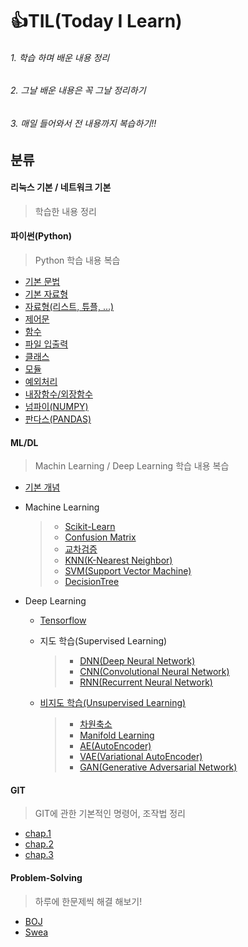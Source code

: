 # 👍TIL(Today I Learn) 

###### 1. 학습 하며 배운 내용 정리

###### 2. 그날 배운 내용은 꼭 그날 정리하기

###### 3. 매일 들어와서 전 내용까지 복습하기!!

## 분류

#### 리눅스 기본 / 네트워크 기본

> 학습한 내용 정리

#### 파이썬(Python)

> Python 학습 내용 복습

- [기본 문법](https://github.com/hyunwoogo/TIL/blob/master/python/python_start.md)
- [기본 자료형](https://github.com/hyunwoogo/TIL/blob/master/python/data_type.md)
- [자료형(리스트, 튜플, ...)](https://github.com/hyunwoogo/TIL/blob/master/python/data_type_2.md)
- [제어문](https://github.com/hyunwoogo/TIL/blob/master/python/control_statement.md)
- [함수](https://github.com/hyunwoogo/TIL/blob/master/python/function_user.md)
- [파일 입출력](https://github.com/hyunwoogo/TIL/blob/master/python/file_input_output.md)
- [클래스](https://github.com/hyunwoogo/TIL/blob/master/python/class.md)
- [모듈](https://github.com/hyunwoogo/TIL/blob/master/python/module_package.md)
- [예외처리](https://github.com/hyunwoogo/TIL/blob/master/python/try_except.md)
- [내장함수/외장함수](https://github.com/hyunwoogo/TIL/blob/master/python/function.md)
- [넘파이(NUMPY)](https://github.com/hyunwoogo/TIL/blob/master/python/NUMPY.md)
- [판다스(PANDAS)](https://github.com/hyunwoogo/TIL/blob/master/python/PANDAS.md)

#### ML/DL

>Machin Learning / Deep Learning 학습 내용 복습

- [기본 개념](https://github.com/hyunwoogo/TIL/blob/master/ML_DL/ML_DL.md)

- Machine Learning

  >- [Scikit-Learn](https://github.com/hyunwoogo/TIL/blob/master/ML_DL/ML/Sklearn.md)
  >- [Confusion Matrix](https://github.com/hyunwoogo/TIL/blob/master/ML_DL/ML/Confusion_Matrix.md)
  >- [교차검증](https://github.com/hyunwoogo/TIL/blob/master/ML_DL/ML/validation.md)
  >- [KNN(K-Nearest Neighbor)](https://github.com/hyunwoogo/TIL/blob/master/ML_DL/ML/KNN.md)
  >- [SVM(Support Vector Machine)](https://github.com/hyunwoogo/TIL/blob/master/ML_DL/ML/SVM.md)
  >- [DecisionTree](https://github.com/hyunwoogo/TIL/blob/master/ML_DL/ML/DecisionTree.md)

- Deep Learning

  - [Tensorflow](https://github.com/hyunwoogo/TIL/blob/master/ML_DL/DL/TensorFlow.md)

  - 지도 학습(Supervised Learning)

    >- [DNN(Deep Neural Network)](https://github.com/hyunwoogo/TIL/blob/master/ML_DL/DL/DNN.md)
    >- [CNN(Convolutional Neural Network)](https://github.com/hyunwoogo/TIL/blob/master/ML_DL/DL/CNN.md)
    >- [RNN(Recurrent Neural Network)](https://github.com/hyunwoogo/TIL/blob/master/ML_DL/DL/RNN.md)
    
  - [비지도 학습(Unsupervised Learning)](https://github.com/hyunwoogo/TIL/blob/master/ML_DL/DL/Unsupervised_Learning.md)
  
    >- [차원축소](https://github.com/hyunwoogo/TIL/blob/master/ML_DL/DL/Dimension_Reduction.md)
    >- [Manifold Learning](https://github.com/hyunwoogo/TIL/blob/master/ML_DL/DL/Manifold.md)
    >- [AE(AutoEncoder)](https://github.com/hyunwoogo/TIL/blob/master/ML_DL/DL/AE.md)
    >- [VAE(Variational AutoEncoder)](https://github.com/hyunwoogo/TIL/blob/master/ML_DL/DL/VAE.md)
    >- [GAN(Generative Adversarial Network)](https://github.com/hyunwoogo/TIL/blob/master/ML_DL/DL/GAN.md)

#### GIT

> GIT에 관한 기본적인 명령어, 조작법 정리 

- [chap.1](https://github.com/hyunwoogo/TIL/blob/master/git/day01.md)
- [chap.2](https://github.com/hyunwoogo/TIL/blob/master/git/day02.md)
- [chap.3](https://github.com/hyunwoogo/TIL/blob/master/git/day03.md)

#### Problem-Solving

> 하루에 한문제씩 해결 해보기!

- [BOJ](https://github.com/hyunwoogo/TIL/tree/master/Problem-Solving/BOJ)
- [Swea](https://github.com/hyunwoogo/TIL/tree/master/Problem-Solving/Swea)


